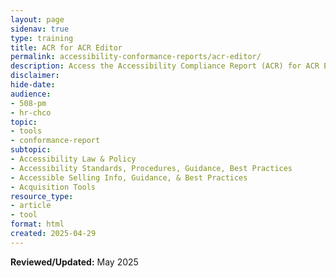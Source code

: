 ```yaml
---
layout: page
sidenav: true
type: training
title: ACR for ACR Editor
permalink: accessibility-conformance-reports/acr-editor/
description: Access the Accessibility Compliance Report (ACR) for ACR Editor in a clean, easy-to-read format directly in your browser.
disclaimer: 
hide-date: 
audience: 
- 508-pm
- hr-chco
topic: 
- tools
- conformance-report
subtopic: 
- Accessibility Law & Policy
- Accessibility Standards, Procedures, Guidance, Best Practices
- Accessible Selling Info, Guidance, & Best Practices
- Acquisition Tools
resource_type: 
- article
- tool
format: html
created: 2025-04-29
---
```



**Reviewed/Updated:** May 2025